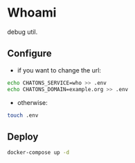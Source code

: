 # Whoami

debug util.

## Configure

- if you want to change the url:

```bash
echo CHATONS_SERVICE=who >> .env
echo CHATONS_DOMAIN=example.org >> .env
```

- otherwise:

```bash
touch .env
```

## Deploy

```bash
docker-compose up -d
```
